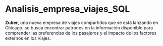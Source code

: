 # Analisis_empresa_viajes_SQL
**Zuber**, una nueva empresa de viajes compartidos que se está lanzando en Chicago. se busca encontrar patrones en la información disponible para comprender las preferencias de los pasajeros y el impacto de los factores externos en los viajes.

